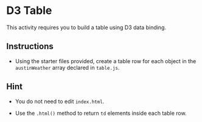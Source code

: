# D3 Table

This activity requires you to build a table using D3 data binding.

## Instructions

* Using the starter files provided, create a table row for each object in the `austinWeather` array declared in `table.js`.


## Hint

* You do not need to edit `index.html`.

* Use the `.html()` method to return `td` elements inside each table row.
